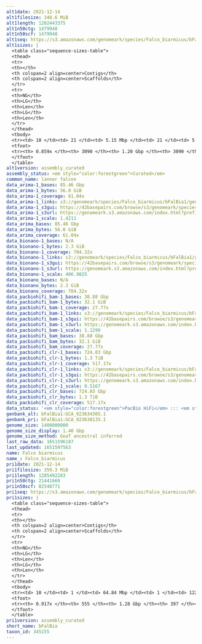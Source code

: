 ```yaml
---
alt1date: 2021-12-14
alt1filesize: 340.6 MiB
alt1length: 1202443375
alt1n50ctg: 1479948
alt1n50scf: 1479948
alt1seq: https://s3.amazonaws.com/genomeark/species/Falco_biarmicus/bFalBia1/assembly_curated/bFalBia1.alt.cur.20211214.fasta.gz
alt1sizes: |
  <table class="sequence-sizes-table">
  <thead>
  <tr>
  <th></th>
  <th colspan=2 align=center>Contigs</th>
  <th colspan=2 align=center>Scaffolds</th>
  </tr>
  <tr>
  <th>NG</th>
  <th>LG</th>
  <th>Len</th>
  <th>LG</th>
  <th>Len</th>
  </tr>
  </thead>
  <tbody>
  <tr><td> 10 </td><td> 21 </td><td> 5.15 Mbp </td><td> 21 </td><td> 5.15 Mbp </td></tr>  <tr><td> 20 </td><td> 55 </td><td> 3.36 Mbp </td><td> 55 </td><td> 3.36 Mbp </td></tr>  <tr><td> 30 </td><td> 102 </td><td> 2.61 Mbp </td><td> 102 </td><td> 2.61 Mbp </td></tr>  <tr><td> 40 </td><td> 165 </td><td> 2.01 Mbp </td><td> 165 </td><td> 2.01 Mbp </td></tr>  <tr style="background-color:#cccccc;"><td> 50 </td><td> 248 </td><td> 1.48 Mbp </td><td> 248 </td><td> 1.48 Mbp </td></tr>  <tr><td> 60 </td><td> 362 </td><td> 1.00 Mbp </td><td> 362 </td><td> 1.00 Mbp </td></tr>  <tr><td> 70 </td><td> 543 </td><td> 0.61 Mbp </td><td> 543 </td><td> 0.61 Mbp </td></tr>  <tr><td> 80 </td><td> 1027 </td><td> 116.23 Kbp </td><td> 1027 </td><td> 116.23 Kbp </td></tr>  <tr><td> 90 </td><td> 0 </td><td>  </td><td> 0 </td><td>  </td></tr>  <tr><td> 100 </td><td> 0 </td><td>  </td><td> 0 </td><td>  </td></tr>  </tbody>
  <tfoot>
  <tr><th> 0.859x </th><th> 3090 </th><th> 1.20 Gbp </th><th> 3090 </th><th> 1.20 Gbp </th></tr>
  </tfoot>
  </table>
alt1version: assembly_curated
assembly_status: <em style="color:forestgreen">Curated</em>
common_name: lanner falcon
data_arima-1_bases: 85.46 Gbp
data_arima-1_bytes: 56.0 GiB
data_arima-1_coverage: 61.04x
data_arima-1_links: s3://genomeark/species/Falco_biarmicus/bFalBia1/genomic_data/arima/<br>
data_arima-1_s3gui: https://42basepairs.com/browse/s3/genomeark/species/Falco_biarmicus/bFalBia1/genomic_data/arima/
data_arima-1_s3url: https://genomeark.s3.amazonaws.com/index.html?prefix=species/Falco_biarmicus/bFalBia1/genomic_data/arima/
data_arima-1_scale: 1.4211
data_arima_bases: 85.46 Gbp
data_arima_bytes: 56.0 GiB
data_arima_coverage: 61.04x
data_bionano-1_bases: N/A
data_bionano-1_bytes: 2.3 GiB
data_bionano-1_coverage: 704.32x
data_bionano-1_links: s3://genomeark/species/Falco_biarmicus/bFalBia1/genomic_data/bionano/<br>
data_bionano-1_s3gui: https://42basepairs.com/browse/s3/genomeark/species/Falco_biarmicus/bFalBia1/genomic_data/bionano/
data_bionano-1_s3url: https://genomeark.s3.amazonaws.com/index.html?prefix=species/Falco_biarmicus/bFalBia1/genomic_data/bionano/
data_bionano-1_scale: 406.9825
data_bionano_bases: N/A
data_bionano_bytes: 2.3 GiB
data_bionano_coverage: 704.32x
data_pacbiohifi_bam-1_bases: 38.88 Gbp
data_pacbiohifi_bam-1_bytes: 32.1 GiB
data_pacbiohifi_bam-1_coverage: 27.77x
data_pacbiohifi_bam-1_links: s3://genomeark/species/Falco_biarmicus/bFalBia1/genomic_data/pacbio_hifi/<br>
data_pacbiohifi_bam-1_s3gui: https://42basepairs.com/browse/s3/genomeark/species/Falco_biarmicus/bFalBia1/genomic_data/pacbio_hifi/
data_pacbiohifi_bam-1_s3url: https://genomeark.s3.amazonaws.com/index.html?prefix=species/Falco_biarmicus/bFalBia1/genomic_data/pacbio_hifi/
data_pacbiohifi_bam-1_scale: 1.1290
data_pacbiohifi_bam_bases: 38.88 Gbp
data_pacbiohifi_bam_bytes: 32.1 GiB
data_pacbiohifi_bam_coverage: 27.77x
data_pacbiohifi_clr-1_bases: 724.03 Gbp
data_pacbiohifi_clr-1_bytes: 1.3 TiB
data_pacbiohifi_clr-1_coverage: 517.17x
data_pacbiohifi_clr-1_links: s3://genomeark/species/Falco_biarmicus/bFalBia1/genomic_data/pacbio_hifi/<br>
data_pacbiohifi_clr-1_s3gui: https://42basepairs.com/browse/s3/genomeark/species/Falco_biarmicus/bFalBia1/genomic_data/pacbio_hifi/
data_pacbiohifi_clr-1_s3url: https://genomeark.s3.amazonaws.com/index.html?prefix=species/Falco_biarmicus/bFalBia1/genomic_data/pacbio_hifi/
data_pacbiohifi_clr-1_scale: 0.5167
data_pacbiohifi_clr_bases: 724.03 Gbp
data_pacbiohifi_clr_bytes: 1.3 TiB
data_pacbiohifi_clr_coverage: 517.17x
data_status: '<em style="color:forestgreen">PacBio HiFi</em> ::: <em style="color:forestgreen">Arima</em>'
genbank_alt: bFalBia1:GCA_023634305.1
genbank_pri: bFalBia1:GCA_023638135.1
genome_size: 1400000000
genome_size_display: 1.40 Gbp
genome_size_method: GoaT ancestral inferred
last_raw_data: 1651596187
last_updated: 1651597563
name: Falco biarmicus
name_: Falco_biarmicus
pri1date: 2021-12-14
pri1filesize: 359.3 MiB
pri1length: 1285492283
pri1n50ctg: 21441669
pri1n50scf: 82548771
pri1seq: https://s3.amazonaws.com/genomeark/species/Falco_biarmicus/bFalBia1/assembly_curated/bFalBia1.pri.cur.20211214.fasta.gz
pri1sizes: |
  <table class="sequence-sizes-table">
  <thead>
  <tr>
  <th></th>
  <th colspan=2 align=center>Contigs</th>
  <th colspan=2 align=center>Scaffolds</th>
  </tr>
  <tr>
  <th>NG</th>
  <th>LG</th>
  <th>Len</th>
  <th>LG</th>
  <th>Len</th>
  </tr>
  </thead>
  <tbody>
  <tr><td> 10 </td><td> 1 </td><td> 64.84 Mbp </td><td> 1 </td><td> 122.59 Mbp </td></tr>  <tr><td> 20 </td><td> 3 </td><td> 64.40 Mbp </td><td> 2 </td><td> 121.83 Mbp </td></tr>  <tr><td> 30 </td><td> 6 </td><td> 50.91 Mbp </td><td> 3 </td><td> 113.38 Mbp </td></tr>  <tr><td> 40 </td><td> 10 </td><td> 37.75 Mbp </td><td> 4 </td><td> 92.83 Mbp </td></tr>  <tr style="background-color:#cccccc;"><td> 50 </td><td> 14 </td><td style="background-color:#88ff88;"> 21.44 Mbp </td><td> 6 </td><td style="background-color:#88ff88;"> 82.55 Mbp </td></tr>  <tr><td> 60 </td><td> 22 </td><td> 16.50 Mbp </td><td> 8 </td><td> 66.36 Mbp </td></tr>  <tr><td> 70 </td><td> 33 </td><td> 9.40 Mbp </td><td> 10 </td><td> 38.14 Mbp </td></tr>  <tr><td> 80 </td><td> 60 </td><td> 2.83 Mbp </td><td> 15 </td><td> 24.36 Mbp </td></tr>  <tr><td> 90 </td><td> 284 </td><td> 182.94 Kbp </td><td> 144 </td><td> 233.38 Kbp </td></tr>  <tr><td> 100 </td><td> 0 </td><td>  </td><td> 0 </td><td>  </td></tr>  </tbody>
  <tfoot>
  <tr><th> 0.917x </th><th> 555 </th><th> 1.28 Gbp </th><th> 397 </th><th> 1.29 Gbp </th></tr>
  </tfoot>
  </table>
pri1version: assembly_curated
short_name: bFalBia
taxon_id: 345155
---
```

